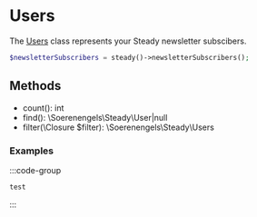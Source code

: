 # Users

The [Users](https://github.com/soerenengels/kirby-steady/blob/main/classes/Steady/Users.php) class represents your Steady newsletter subscibers.

```php
$newsletterSubscribers = steady()->newsletterSubscribers();
```

## Methods

- count(): int
- find(): \Soerenengels\Steady\User|null
- filter(\Closure $filter): \Soerenengels\Steady\Users

### Examples

:::code-group
```php [test]
test
```
:::
